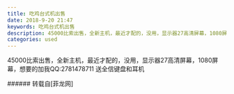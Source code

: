 ```yaml
---
title: 吃鸡台式机出售
date: 2018-9-20 21:47
keywords: 吃鸡台式机出售
description: 45000比索出售，全新主机，最近才配的，没用，显示器27高清屏幕，1080屏幕，想要的加我QQ:2781478711 送全信键盘和耳机
categories: used
---
```

<td class="t_f" id="postmessage_1843889">

45000比索出售，全新主机，最近才配的，没用，显示器27高清屏幕，1080屏幕，想要的加我QQ:2781478711 送全信键盘和耳机<br/>
<img alt="" border="0" class="zoom" data-cf-modified-e646da5897f505c7199b5ccd-="" file="http://www.flw.ph/data/appbyme/upload/image/201809/20/2npViKmO4Xqn.jpg" id="aimg_d4U4v" lazyloadthumb="1" onclick="" onmouseover="" src="http://www.flw.ph/data/appbyme/upload/image/201809/20/2npViKmO4Xqn.jpg"/><br/>
<img alt="" border="0" class="zoom" data-cf-modified-e646da5897f505c7199b5ccd-="" file="http://www.flw.ph/data/appbyme/upload/image/201809/20/OyaXfQbXIHUA.jpg" id="aimg_e8uUu" lazyloadthumb="1" onclick="" onmouseover="" src="http://www.flw.ph/data/appbyme/upload/image/201809/20/OyaXfQbXIHUA.jpg"/><br/>
<img alt="" border="0" class="zoom" data-cf-modified-e646da5897f505c7199b5ccd-="" file="http://www.flw.ph/data/appbyme/upload/image/201809/20/d6IbC4vQyIS3.jpg" id="aimg_DA5sW" lazyloadthumb="1" onclick="" onmouseover="" src="http://www.flw.ph/data/appbyme/upload/image/201809/20/d6IbC4vQyIS3.jpg"/><br/>
<img alt="" border="0" class="zoom" data-cf-modified-e646da5897f505c7199b5ccd-="" file="http://www.flw.ph/data/appbyme/upload/image/201809/20/HedtcfotDoLe.jpg" id="aimg_wv60x" lazyloadthumb="1" onclick="" onmouseover="" src="http://www.flw.ph/data/appbyme/upload/image/201809/20/HedtcfotDoLe.jpg"/><br/>
<img alt="" border="0" class="zoom" data-cf-modified-e646da5897f505c7199b5ccd-="" file="http://www.flw.ph/data/appbyme/upload/image/201809/20/AA9viWA4ymMW.jpg" id="aimg_B97F5" lazyloadthumb="1" onclick="" onmouseover="" src="http://www.flw.ph/data/appbyme/upload/image/201809/20/AA9viWA4ymMW.jpg"/><br/>
<img alt="" border="0" class="zoom" data-cf-modified-e646da5897f505c7199b5ccd-="" file="http://www.flw.ph/data/appbyme/upload/image/201809/20/daMTWM5BMj7A.jpg" id="aimg_R1nhs" lazyloadthumb="1" onclick="" onmouseover="" src="http://www.flw.ph/data/appbyme/upload/image/201809/20/daMTWM5BMj7A.jpg"/><br/>
</td>
###### 转载自[菲龙网]